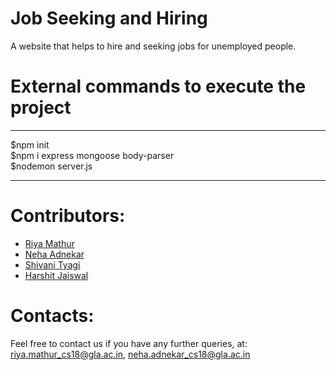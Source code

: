 # Job Seeking and Hiring

A website that helps to hire and seeking jobs for unemployed people.

# External commands to execute the project
*************************************
$npm init  <br>
$npm i express mongoose body-parser    <br>
$nodemon server.js         <br>

**************************************
# Contributors:

- [Riya Mathur](https://github.com/Blitzcoder01)
- [Neha Adnekar](https://github.com/Nehaadnekar)
- [Shivani Tyagi](https://github.com/Shivani141001)
- [Harshit Jaiswal](https://github.com/harshitjaiswal2307)

# Contacts:
Feel free to contact us if you have any further queries, at:
<riya.mathur_cs18@gla.ac.in>, 
<neha.adnekar_cs18@gla.ac.in>
